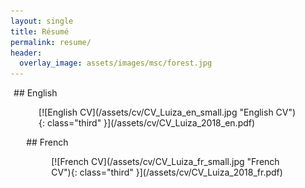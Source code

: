 ```yaml
---
layout: single
title: Résumé
permalink: resume/
header:
  overlay_image: assets/images/msc/forest.jpg
---
```


<div markdown="1" style="float: left; margin-left: 1%;">
## English
<figure markdown="1">
[![English CV](/assets/cv/CV_Luiza_en_small.jpg "English CV"){: class="third" }](/assets/cv/CV_Luiza_2018_en.pdf)
</figure>
</div>

<div markdown="1" style="float: left; margin-left: 5%;">
## French
<figure markdown="1">
[![French CV](/assets/cv/CV_Luiza_fr_small.jpg "French CV"){: class="third" }](/assets/cv/CV_Luiza_2018_fr.pdf)
</figure>
</div>

<div style="clear: both;" />
